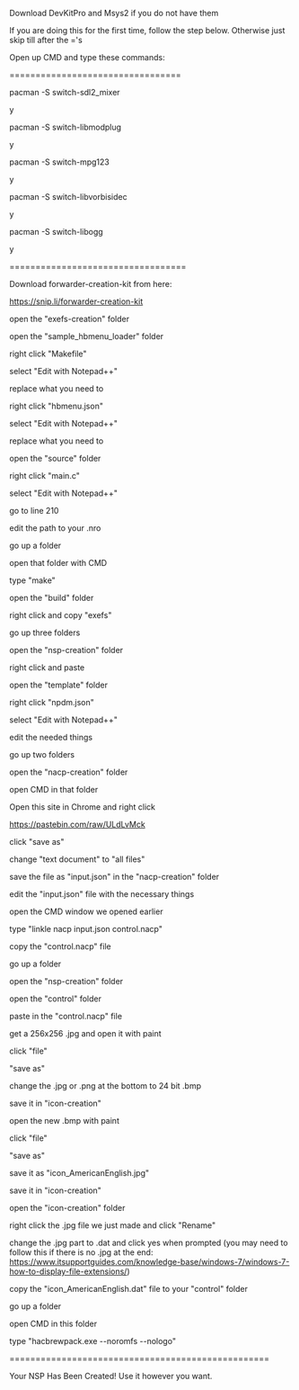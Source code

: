 Download DevKitPro and Msys2 if you do not have them

If you are doing this for the first time, follow the step below. Otherwise just skip till after the ='s

Open up CMD and type these commands: 

=================================

pacman -S switch-sdl2_mixer

y

pacman -S switch-libmodplug

y

pacman -S switch-mpg123

y

pacman -S switch-libvorbisidec

y

pacman -S switch-libogg

y

==================================

Download forwarder-creation-kit from here:

https://snip.li/forwarder-creation-kit

open the "exefs-creation" folder

open the "sample_hbmenu_loader" folder

right click "Makefile"

select "Edit with Notepad++"

replace what you need to

right click "hbmenu.json"

select "Edit with Notepad++"

replace what you need to

open the "source" folder

right click "main.c"

select "Edit with Notepad++"

go to line 210

edit the path to your .nro

go up a folder

open that folder with CMD

type "make"

open the "build" folder

right click and copy "exefs"

go up three folders

open the "nsp-creation" folder

right click and paste

open the "template" folder

right click "npdm.json"

select "Edit with Notepad++"

edit the needed things

go up two folders

open the "nacp-creation" folder

open CMD in that folder

Open this site in Chrome and right click

https://pastebin.com/raw/ULdLvMck

click "save as" 

change "text document" to "all files"

save the file as "input.json" in the "nacp-creation" folder

edit the "input.json" file with the necessary things

open the CMD window we opened earlier

type "linkle nacp input.json control.nacp" 

copy the "control.nacp" file

go up a folder 

open the "nsp-creation" folder

open the "control" folder

paste in the "control.nacp" file

get a 256x256 .jpg and open it with paint

click "file"

"save as"

change the .jpg or .png at the bottom to 24 bit .bmp

save it in "icon-creation"

open the new .bmp with paint

click "file"

"save as" 

save it as "icon_AmericanEnglish.jpg"

save it in "icon-creation"

open the "icon-creation" folder

right click the .jpg file we just made and click "Rename"

change the .jpg part to .dat and click yes when prompted (you may need to follow this if there is no .jpg at the end: https://www.itsupportguides.com/knowledge-base/windows-7/windows-7-how-to-display-file-extensions/)

copy the "icon_AmericanEnglish.dat" file to your "control" folder

go up a folder

open CMD in this folder

type "hacbrewpack.exe --noromfs --nologo"

==================================================

Your NSP Has Been Created! Use it however you want.
